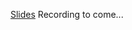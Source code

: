 [Slides](https://github.com/odenpetersen/trading-presentation/blob/main/src/presentation.pdf)
Recording to come...